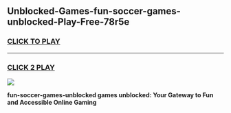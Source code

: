 
## Unblocked-Games-fun-soccer-games-unblocked-Play-Free-78r5e
<h3>
<a href="https://premium76.site?title=fun-soccer-games-unblocked&ref=19M">CLICK TO PLAY</a></h3>
<hr>

<h3>
<a href="https://premium76.site?title=fun-soccer-games-unblocked&ref=19M">CLICK 2 PLAY</a>
  
</h3>

<a href="https://premium76.site?title=fun-soccer-games-unblocked&ref=19M"><img src="https://clearcache.store/games.png"></a>


**fun-soccer-games-unblocked games unblocked: Your Gateway to Fun and Accessible Online Gaming**
